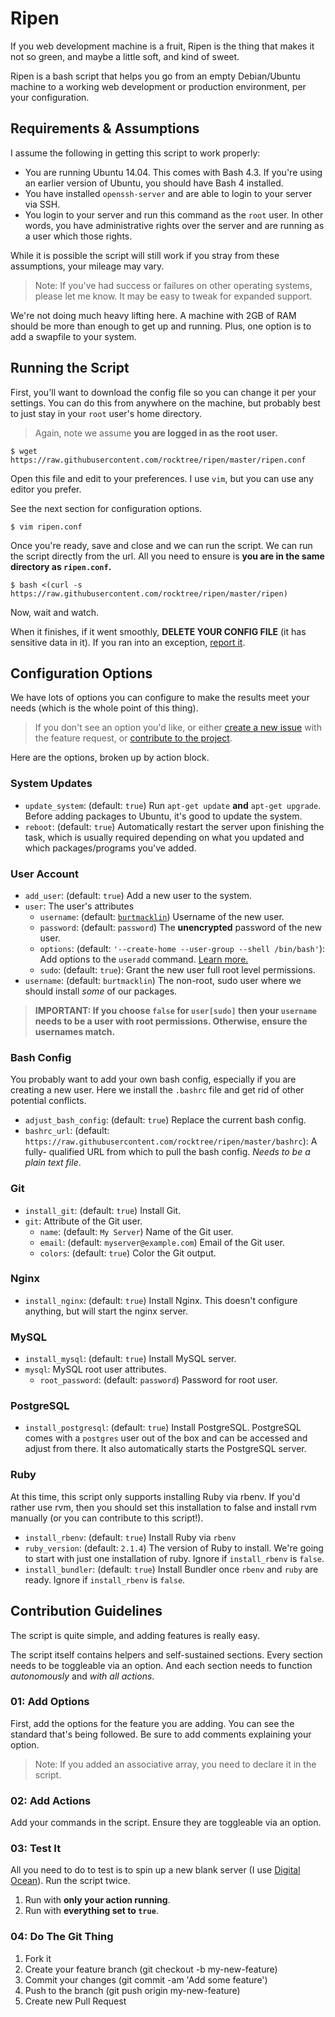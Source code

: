 Ripen
============

If you web development machine is a fruit, Ripen is the thing that makes it not
so green, and maybe a little soft, and kind of sweet.

Ripen is a bash script that helps you go from an empty Debian/Ubuntu machine to
a working web development or production environment, per your configuration.

Requirements & Assumptions
------------

I assume the following in getting this script to work properly:

* You are running Ubuntu 14.04. This comes with Bash 4.3. If you're using an
  earlier version of Ubuntu, you should have Bash 4 installed.
* You have installed `openssh-server` and are able to login to your server via
  SSH.
* You login to your server and run this command as the `root` user. In other
  words, you have administrative rights over the server and are running as a
  user which those rights.

While it is possible the script will still work if you stray from these
assumptions, your mileage may vary.

> Note: If you've had success or failures on other operating systems, please
> let me know. It may be easy to tweak for expanded support.

We're not doing much heavy lifting here. A machine with 2GB of RAM should be
more than enough to get up and running. Plus, one option is to add a swapfile
to your system.

Running the Script
------------

First, you'll want to download the config file so you can change it per your
settings. You can do this from anywhere on the machine, but probably best to
just stay in your `root` user's home directory.

> Again, note we assume **you are logged in as the root user.**

```text
$ wget https://raw.githubusercontent.com/rocktree/ripen/master/ripen.conf
```

Open this file and edit to your preferences. I use `vim`, but you can use any
editor you prefer.

See the next section for configuration options.

```text
$ vim ripen.conf
```

Once you're ready, save and close and we can run the script. We can run the
script directly from the url. All you need to ensure is **you are in the same
directory as `ripen.conf`.**

```text
$ bash <(curl -s https://raw.githubusercontent.com/rocktree/ripen/master/ripen)
```

Now, wait and watch.

When it finishes, if it went smoothly, **DELETE YOUR CONFIG FILE** (it has
sensitive data in it). If you ran into an exception, [report
it](https://github.com/rocktree/ripen/issues/new).

Configuration Options
------------

We have lots of options you can configure to make the results meet your needs
(which is the whole point of this thing).

> If you don't see an option you'd like, or either [create a new
> issue](https://github.com/rocktree/ripen/issues/new) with the feature
> request, or [contribute to the
> project](https://github.com/rocktree/ripen/issues/new).

Here are the options, broken up by action block.

### System Updates

* `update_system`: (default: `true`) Run `apt-get update` **and** `apt-get
  upgrade`. Before adding packages to Ubuntu, it's good to update the system.
* `reboot`: (default: `true`) Automatically restart the server upon finishing
  the task, which is usually required depending on what you updated and which
  packages/programs you've added.

### User Account

* `add_user`: (default: `true`) Add a new user to the system.
* `user`: The user's attributes
    * `username`: (default:
      [`burtmacklin`](http://media2.giphy.com/media/RaS5rHxJhwnPq/200_s.gif))
      Username of the new user.
    * `password`: (default: `password`) The **unencrypted** password of the new
      user.
    * `options`: (default: `'--create-home --user-group --shell /bin/bash'`):
      Add options to the `useradd` command. [Learn
      more.](http://linux.die.net/man/8/useradd)
    * `sudo`: (default: `true`): Grant the new user full root level
      permissions.
* `username`: (default: `burtmacklin`) The non-root, sudo user where we should
  install *some* of our packages.

> **IMPORTANT: If you choose `false` for `user[sudo]` then your `username`
> needs to be a user with root permissions. Otherwise, ensure the usernames
> match.**

### Bash Config

You probably want to add your own bash config, especially if you are creating a
new user. Here we install the `.bashrc` file and get rid of other potential
conflicts.

* `adjust_bash_config`: (default: `true`) Replace the current bash config.
* `bashrc_url`: (default:
  `https://raw.githubusercontent.com/rocktree/ripen/master/bashrc`): A fully-
  qualified URL from which to pull the bash config. *Needs to be a plain text
  file*.

### Git

* `install_git`: (default: `true`) Install Git.
* `git`: Attribute of the Git user.
    * `name`: (default: `My Server`) Name of the Git user.
    * `email`: (default: `myserver@example.com`) Email of the Git user.
    * `colors`: (default: `true`) Color the Git output.

### Nginx

* `install_nginx`: (default: `true`) Install Nginx. This doesn't configure
  anything, but will start the nginx server.

### MySQL

* `install_mysql`: (default: `true`) Install MySQL server.
* `mysql`: MySQL root user attributes.
    * `root_password`: (default: `password`) Password for root user.

### PostgreSQL

* `install_postgresql`: (default: `true`) Install PostgreSQL. PostgreSQL comes
  with a `postgres` user out of the box and can be accessed and adjust from
  there. It also automatically starts the PostgreSQL server.

### Ruby

At this time, this script only supports installing Ruby via rbenv. If you'd
rather use rvm, then you should set this installation to false and install rvm
manually (or you can contribute to this script!).

* `install_rbenv`: (default: `true`) Install Ruby via `rbenv`
* `ruby_version`: (default: `2.1.4`) The version of Ruby to install. We're
  going to start with just one installation of ruby. Ignore if `install_rbenv`
  is `false`.
* `install_bundler`: (default: `true`) Install Bundler once `rbenv` and `ruby`
  are ready. Ignore if `install_rbenv` is `false`.


Contribution Guidelines
------------

The script is quite simple, and adding features is really easy.

The script itself contains helpers and self-sustained sections. Every section
needs to be toggleable via an option. And each section needs to function
*autonomously* and *with all actions*.

### 01: Add Options

First, add the options for the feature you are adding. You can see the standard
that's being followed. Be sure to add comments explaining your option.

> Note: If you added an associative array, you need to declare it in the
> script.

### 02: Add Actions

Add your commands in the script. Ensure they are toggleable via an option.

### 03: Test It

All you need to do to test is to spin up a new blank server (I use [Digital
Ocean](https://www.digitalocean.com/)). Run the script twice.

1. Run with **only your action running**.
2. Run with **everything set to `true`**.

### 04: Do The Git Thing

1. Fork it
2. Create your feature branch (git checkout -b my-new-feature)
3. Commit your changes (git commit -am 'Add some feature')
4. Push to the branch (git push origin my-new-feature)
5. Create new Pull Request
